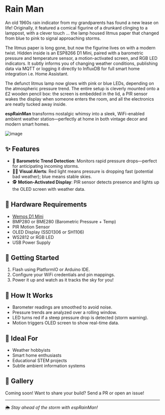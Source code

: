 # Rain Man

An old 1960s rain indicator from my grandparents has found a new lease on life! Originally, it featured a comical figurine of a drunkard clinging to a lamppost, with a clever touch ... the lamp housed litmus paper that changed from blue to pink to signal approaching storms.

The litmus paper is long gone, but now the figurine lives on with a modern twist. Hidden inside is an ESP8266 D1 Mini, paired with a barometric pressure and temperature sensor, a motion-activated screen, and RGB LED indicators. It subtly informs you of changing weather conditions, publishing data via MQTT or logging it directly to InfluxDB for full smart home integration i.e. Home Assistant. 

The defunct litmus lamp now glows with pink or blue LEDs, depending on the atmospheric pressure trend. The entire setup is cleverly mounted onto a £2 wooden pencil box: the screen is embedded in the lid, a PIR sensor wakes the display when someone enters the room, and all the electronics are neatly tucked away inside.

**espRainMan** transforms nostalgic whimsy into a sleek, WiFi-enabled ambient weather station—perfectly at home in both vintage decor and modern smart homes.

![image](https://user-images.githubusercontent.com/31904545/151181954-4964c2b9-37b3-4220-8ef0-231306940c99.png)

## ✨ Features

- 🧠 **Barometric Trend Detection**: Monitors rapid pressure drops—perfect for anticipating incoming storms.
- 🔴🔵 **Visual Alerts**: Red light means pressure is dropping fast (potential bad weather); blue means stable skies.
- 🕵️ **Motion-Activated Display**: PIR sensor detects presence and lights up the OLED screen with weather data.

## 🧰 Hardware Requirements

- [Wemos D1 Mini](https://www.wemos.cc/en/latest/d1/d1_mini.html)
- BMP280 or BME280 (Barometric Pressure + Temp)
- PIR Motion Sensor
- OLED Display (SSD1306 or SH1106)
- WS2812 or RGB LED
- USB Power Supply

## 🚀 Getting Started

1. Flash using PlatformIO or Arduino IDE.
2. Configure your WiFi credentials and pin mappings.
3. Power it up and watch as it tracks the sky for you!

## 🧠 How It Works

- Barometer readings are smoothed to avoid noise.
- Pressure trends are analyzed over a rolling window.
- LED turns red if a steep pressure drop is detected (storm warning).
- Motion triggers OLED screen to show real-time data.


## 🌱 Ideal For

- Weather hobbyists
- Smart home enthusiasts
- Educational STEM projects
- Subtle ambient information systems

## 📸 Gallery

Coming soon! Want to share your build? Send a PR or open an issue!

---

🌦️ *Stay ahead of the storm with espRainMan!*
